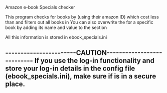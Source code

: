 Amazon e-book Specials checker

This program checks for books by <authors> (using their amazon ID) which cost less than <maxprice> and filters out all books in <ignore> 
You can also overwrite the <maxprice> for a specific book by adding its name and value to the <overwrite> section

All this information is stored in ebook_specials.ini

-----------------------CAUTION---------------------------
If you use the log-in functionality and store your log-in
details in the config file (ebook_specials.ini), make sure
if is in a secure place.
----------------------------------------------------------
